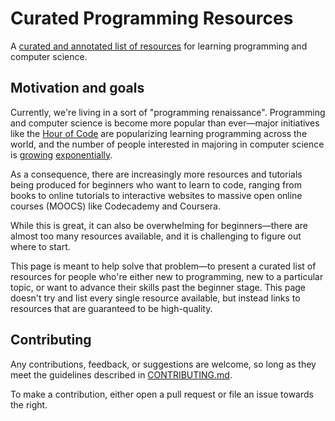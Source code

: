 # Curated Programming Resources

A [curated and annotated list of resources][resources] for learning
programming and computer science.

[resources]: https://github.com/Michael0x2a/curated-programming-resources/blob/master/resources.md

## Motivation and goals

Currently, we're living in a sort of "programming renaissance". Programming and computer science is become more popular
than ever—major initiatives like the [Hour of Code](https://hourofcode.com/us) are popularizing learning programming
across the world, and the number of people interested in majoring in computer science
is [growing](https://www.bcs.org/articles-opinion-and-research/computer-science-now-the-fastest-growing-degree-subject-new-data-reveals) [exponentially](https://www.bcs.org/articles-opinion-and-research/record-numbers-of-students-choose-computer-science-a-level-in-2022).

As a consequence, there are increasingly more resources and tutorials
being produced for beginners who want to learn to code, ranging from books to
online tutorials to interactive websites to massive open online courses (MOOCS)
like Codecademy and Coursera.

While this is great, it can also be overwhelming for beginners—there are almost
too many resources available, and it is challenging to figure out where to start.

This page is meant to help solve that problem—to present a curated list of
resources for people who're either new to programming, new to a particular topic,
or want to advance their skills past the beginner stage. This page doesn't try and
list every single resource available, but instead links to resources that are
guaranteed to be high-quality.

## Contributing

Any contributions, feedback, or suggestions are welcome, so long as they meet the
guidelines described in [CONTRIBUTING.md][contribute].

To make a contribution, either open a pull request or file an issue towards the right.

[contribute]: https://github.com/Michael0x2a/curated-programming-resources/blob/master/CONTRIBUTING.md
